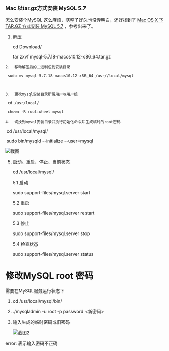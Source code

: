 ### Mac 以tar.gz方式安装 MySQL 5.7

怎么安装个MySQL 这么麻烦，瞎整了好久也没弄明白，还好找到了 [Mac OS X 下 TAR.GZ 方式安装 MySQL 5.7](https://www.widlabs.com/article/mac-os-x-install-mysql-57-with-tar-gz ) ，参考出来了。



1.    解压

      cd Download/

      tar zxvf mysql-5.7.18-macos10.12-x86_64.tar.gz 

	2.  移动解压后的二进制包到安装目录

     sudo mv mysql-5.7.18-macos10.12-x86_64 /usr//local/mysql

     ​

	3.  更改mysql安装目录所属用户与用户组

     cd /usr/local/

     chown -R root:wheel mysql

	4.  切换到mysql安装目录并执行初始化命令并生成临时的root密码

​        cd /usr/local/mysql/

​	sudo bin/mysqld --initialize --user=mysql

![截图](/Users/refrain/Desktop/截图.png)



5. 启动。重启、停止、当前状态

   cd /usr/local/mysql/

   5.1 启动

   sudo support-files/mysql.server start

   5.2 重启

   sudo support-files/mysql.server restart

   5.3 停止

   sudo support-files/mysql.server stop

   5.4 检查状态

   sudo support-files/mysql.server status



# 修改MySQL root 密码

需要在MySQL服务运行状态下

1. cd /usr/local/mysql/bin/

2. ./mysqladmin -u root -p password <新密码>

3. 输入生成的临时密码或旧密码

   ![截图2](/Users/refrain/Desktop/截图2.png)

error: 表示输入密码不正确